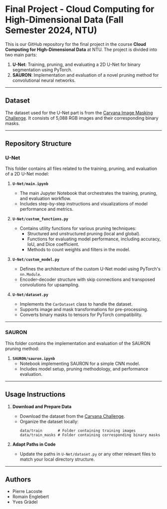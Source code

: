 # Final Project - Cloud Computing for High-Dimensional Data (Fall Semester 2024, NTU)

This is our GitHub repository for the final project in the course **Cloud Computing for High-Dimensional Data** at NTU. The project is divided into two main parts:

1. **U-Net**: Training, pruning, and evaluating a 2D U-Net for binary segmentation using PyTorch.
2. **SAURON**: Implementation and evaluation of a novel pruning method for convolutional neural networks.

---

## Dataset
The dataset used for the U-Net part is from the [Carvana Image Masking Challenge](https://www.kaggle.com/competitions/carvana-image-masking-challenge). It consists of 5,088 RGB images and their corresponding binary masks.

---

## Repository Structure

### U-Net
This folder contains all files related to the training, pruning, and evaluation of a 2D U-Net model:

1. **`U-Net/main.ipynb`**  
   - The main Jupyter Notebook that orchestrates the training, pruning, and evaluation workflow.
   - Includes step-by-step instructions and visualizations of model performance and metrics.

2. **`U-Net/custom_functions.py`**  
   - Contains utility functions for various pruning techniques:
     - Structured and unstructured pruning (local and global).
     - Functions for evaluating model performance, including accuracy, IoU, and Dice coefficient.
     - Methods to count weights and filters in the model.

3. **`U-Net/custom_model.py`**  
   - Defines the architecture of the custom U-Net model using PyTorch's `nn.Module`.
   - Encoder-decoder structure with skip connections and transposed convolutions for upsampling.

4. **`U-Net/dataset.py`**  
   - Implements the `CarDataset` class to handle the dataset.
   - Supports image and mask transformations for pre-processing.
   - Converts binary masks to tensors for PyTorch compatibility.

---

### SAURON
This folder contains the implementation and evaluation of the SAURON pruning method:

1. **`SAURON/sauron.ipynb`**  
   - Notebook implementing SAURON for a simple CNN model.
   - Includes model setup, pruning methodology, and performance evaluation.

---

## Usage Instructions

1. **Download and Prepare Data**  
   - Download the dataset from the [Carvana Challenge](https://www.kaggle.com/competitions/carvana-image-masking-challenge).
   - Organize the dataset locally:
     ```
     data/train       # Folder containing training images
     data/train_masks # Folder containing corresponding binary masks
     ```

2. **Adapt Paths in Code**  
   - Update the paths in `U-Net/dataset.py` or any other relevant files to match your local directory structure.

---

## Authors
- Pierre Lacoste
- Romain Englebert
- Yves Grädel

